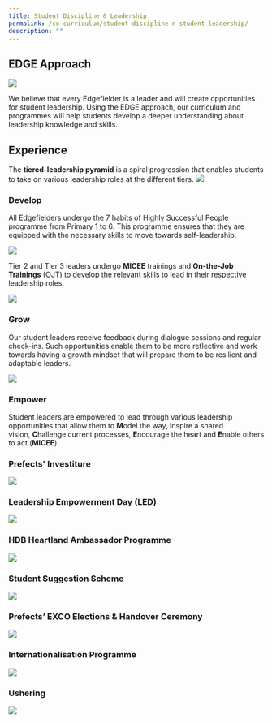 ```yaml
---
title: Student Discipline & Leadership
permalink: /co-curriculum/student-discipline-n-student-leadership/
description: ""
---
```

## EDGE Approach

![](/images/Edge%20approachn.bmp)

We believe that every Edgefielder is a leader and will create opportunities for student leadership. Using the EDGE approach, our curriculum and programmes will help students develop a deeper understanding about leadership knowledge and skills.

## Experience
The **tiered-leadership pyramid** is a spiral progression that enables students to take on various leadership roles at the different tiers.
![](/images/Experience.png)

### Develop

All Edgefielders undergo the 7 habits of Highly Successful People programme from Primary 1 to 6. This programme ensures that they are equipped with the necessary skills to move towards self-leadership.

![](/images/Develop.bmp)

Tier 2 and Tier 3 leaders undergo **MICEE** trainings and **On-the-Job Trainings** (OJT) to develop the relevant skills to lead in their respective leadership roles.

![](/images/student%20leaders.png)

### Grow

Our student leaders receive feedback during dialogue sessions and regular check-ins. Such opportunities enable them to be more reflective and work towards having a growth mindset that will prepare them to be resilient and adaptable leaders.

![](/images/Grow%20(1).png)

### Empower
Student leaders are empowered to lead through various leadership opportunities that allow them to **M**odel the way, **I**nspire a shared vision, **C**hallenge current processes, **E**ncourage the heart and **E**nable others to act (**MICEE**).

### Prefects' Investiture
![](/images/prefects%20investiture.jpg)

### Leadership Empowerment Day (LED)

![](/images/LED.png)

### HDB Heartland Ambassador Programme

![](/images/Heartland%20Ambassador.png)

### Student Suggestion Scheme
![](/images/Student%20suggestion%20scheme.png)

### Prefects’ EXCO Elections & Handover Ceremony
![](/images/Prefects%20Exco.png)

### Internationalisation Programme  

![](/images/Internatalisation%20Programme.png)

### Ushering
![](/images/Ushering.png)